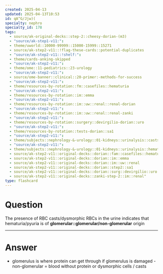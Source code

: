 ```yaml
---
created: 2025-04-13
updated: 2025-04-13T10:53
id: qA^G/Jjw)(
specialty: nephro
specialty_id: 178
tags:
  - source/ak-original-decks::step-2::cheesy-dorian-(m3)
  - "source/ak-step1-v11:": 
  - theme/uworld::10000-99999::15000-15999::15271
  - source/ak-step2-v11::!flag-these-cards::potential-duplicates
  - "source/ak-step2-v11::!shelf:": 
  - theme/cards-anking-skipped
  - "source/ak-step2-v11:": 
  - theme/ome::11-pediatrics::23-urology
  - "source/ak-step2-v11:": 
  - source/ome-banner::clinical::20-primer:-methods-for-success
  - "source/ak-step2-v11:": 
  - theme/resources-by-rotation::fm::casefiles::hematuria
  - "source/ak-step2-v11:": 
  - theme/resources-by-rotation::im::emma
  - "source/ak-step2-v11:": 
  - theme/resources-by-rotation::im::uw::renal::renal-dorian
  - "source/ak-step2-v11:": 
  - theme/resources-by-rotation::im::uw::renal::renal-zanki
  - "source/ak-step2-v11:": 
  - theme/resources-by-rotation::surgery::devirgilio-dorian::uro
  - "source/ak-step2-v11:": 
  - theme/resources-by-rotation::tests-dorian::sa1
  - "source/ak-step2-v11:": 
  - theme/subjects::nephrology-&-urology::01-kidneys::urinalysis::casts
  - "source/ak-step2-v11:": 
  - theme/subjects::nephrology-&-urology::01-kidneys::urinalysis::hematuria
  - source/ak-step2-v11::original-decks::dorian::fam::casefiles::hematuria
  - source/ak-step2-v11::original-decks::dorian::im::emma
  - source/ak-step2-v11::original-decks::dorian::im::uw::renal
  - source/ak-step2-v11::original-decks::dorian::step2::sa1
  - source/ak-step2-v11::original-decks::dorian::surg::devirgilio::uro
  - source/ak-step2-v11::original-decks::zanki-step-2::im::renal"
type: flashcard
---
```


# Question
The presence of RBC casts/dysmorphic RBCs in the urine indicates that hematuria/pyuria is of **glomerular::glomerular/non-glomerular** origin

---

# Answer
- glomerulus is where protein can get through if glomerulus is damaged - non-glomerular = blood without protein or dysmorphic cells / casts